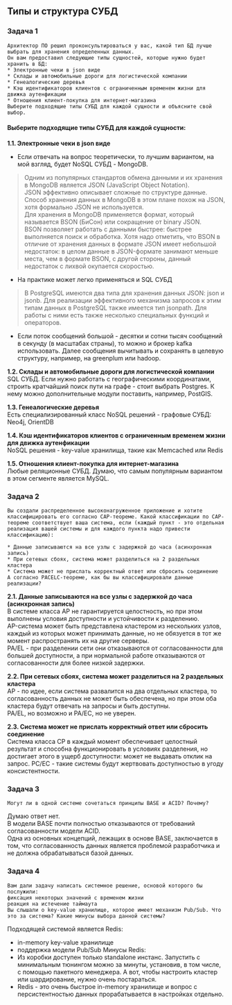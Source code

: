 ## Типы и структура СУБД

### Задача 1
```text
Архитектор ПО решил проконсультироваться у вас, какой тип БД лучше выбрать для хранения определенных данных.
Он вам предоставил следующие типы сущностей, которые нужно будет хранить в БД:
* Электронные чеки в json виде
* Склады и автомобильные дороги для логистической компании
* Генеалогические деревья
* Кэш идентификаторов клиентов с ограниченным временем жизни для движка аутенфикации
* Отношения клиент-покупка для интернет-магазина
Выберите подходящие типы СУБД для каждой сущности и объясните свой выбор.
```
#### Выберите подходящие типы СУБД для каждой сущности:
__1.1. Электронные чеки в json виде__  
* Если отвечать на вопрос теоретически, то лучшим вариантом, на мой взгляд, будет NoSQL СУБД - MongoDB.  
> Одним из популярных стандартов обмена данными и их хранения в MongoDB является JSON (JavaScript Object Notation).  
JSON эффективно описывает сложные по структуре данные. Способ хранения данных в MongoDB в этом плане похож на JSON, хотя формально JSON не используется.  
Для хранения в MongoDB применяется формат, который называется BSON (БиСон) или сокращение от binary JSON.  
BSON позволяет работать с данными быстрее: быстрее выполняется поиск и обработка. Хотя надо отметить, что BSON в отличие от хранения данных в формате JSON имеет небольшой недостаток: в целом данные в JSON-формате занимают меньше места, чем в формате BSON, с другой стороны, данный недостаток с лихвой окупается скоростью.

* На практике может легко применяться и SQL СУБД   
> В PostgreSQL имеются два типа для хранения данных JSON: json и jsonb. Для реализации эффективного механизма запросов к этим типам данных в PostgreSQL также имеется тип jsonpath.
Для работы с ними есть также несколько специальных функций и операторов.

* Если поток сообщений большой - десятки и сотни тысяч сообщений в секунду (в масштабах страны), то можно и брокер kafka использовать.
Далее сообщения вычитывать и сохранять в целевую структуру, например, на greenplum или hadoop.

__1.2. Склады и автомобильные дороги для логистической компании__  
SQL СУБД. Если нужно работать с географическими координатами, строить кратчайший поиск пути на графе - стоит выбрать Postgres. К нему можно дополнительные модули поставить, например, PostGIS.

__1.3. Генеалогические деревья__  
Есть специализированный класс NoSQL решений - графовые СУБД: Neo4j, OrientDB   

__1.4. Кэш идентификаторов клиентов с ограниченным временем жизни для движка аутенфикации__  
NoSQL решения - key-value хранилища, такие как Memcached или Redis  

__1.5. Отношения клиент-покупка для интернет-магазина__  
Любые реляционные СУБД. Думаю, что самым популярным вариантом в этом сегменте является MySQL.  

### Задача 2
```text
Вы создали распределенное высоконагруженное приложение и хотите классифицировать его согласно CAP-теореме. Какой классификации по CAP-теореме соответствует ваша система, если (каждый пункт - это отдельная реализация вашей системы и для каждого пункта надо привести классификацию):

* Данные записываются на все узлы с задержкой до часа (асинхронная запись)
* При сетевых сбоях, система может разделиться на 2 раздельных кластера
* Система может не прислать корректный ответ или сбросить соединение
А согласно PACELC-теореме, как бы вы классифицировали данные реализации?
```
__2.1. Данные записываются на все узлы с задержкой до часа (асинхронная запись)__  
В системе класса AP не гарантируется целостность, но при этом выполнены условия доступности и устойчивости к разделению.  
AP-система может быть представлена кластером из нескольких узлов, каждый из которых может принимать данные, но не обязуется в тот же момент распространять их на другие серверы.  
PA/EL - при разделении сети они отказываются от согласованности для большей доступности, а при нормальной работе отказываются от согласованности для более низкой задержки.    

__2.2. При сетевых сбоях, система может разделиться на 2 раздельных кластера__  
AP - по идее, если система развалится на два отдельных кластера, то согласованность данных не может быть обеспечена, но при этом оба кластера будут отвечать на запросы и быть доступны.  
PA/EL, но возможно и PA/EC, но не уверен.


__2.3. Система может не прислать корректный ответ или сбросить соединение__  
Система класса CP в каждый момент обеспечивает целостный результат и способна функционировать в условиях разделения, но достигает этого в ущерб доступности: может не выдавать отклик на запрос.
PC/EC - такие системы будут жертвовать доступностью в угоду консистентности.

### Задача 3
```text
Могут ли в одной системе сочетаться принципы BASE и ACID? Почему?
```
Думаю ответ нет.  
В модели BASE почти полностью отказываются от требований согласованности модели ACID.  
Одна из основных концепций, лежащих в основе BASE, заключается в том, что согласованность данных является проблемой разработчика и не должна обрабатываться базой данных.

### Задача 4
```text
Вам дали задачу написать системное решение, основой которого бы послужили:
фиксация некоторых значений с временем жизни
реакция на истечение таймаута
Вы слышали о key-value хранилище, которое имеет механизм Pub/Sub. Что это за система? Какие минусы выбора данной системы?
```
Подходящей системой является Redis:  
* in-memory key-value хранилище
* поддержка модели Pub/Sub
Минусы Redis:  
* Из коробки доступен только standalone инстанс. Запустить с минимальным тюнингом можно за минуты, установив, в том числе, с помощью пакетного менеджера.
А вот, чтобы настроить кластер или шардирование, нужно очень постараться.
* Redis - это очень быстрое in-memory хранилище и вопрос с персистентностью данных прорабатывается в настройках отдельно.